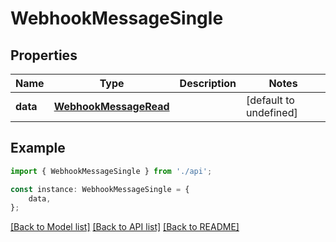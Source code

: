 # WebhookMessageSingle


## Properties

Name | Type | Description | Notes
------------ | ------------- | ------------- | -------------
**data** | [**WebhookMessageRead**](WebhookMessageRead.md) |  | [default to undefined]

## Example

```typescript
import { WebhookMessageSingle } from './api';

const instance: WebhookMessageSingle = {
    data,
};
```

[[Back to Model list]](../README.md#documentation-for-models) [[Back to API list]](../README.md#documentation-for-api-endpoints) [[Back to README]](../README.md)
